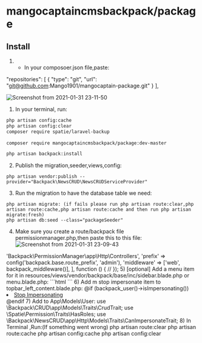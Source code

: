 # mangocaptaincmsbackpack/package
## Install

1) * In your composoer.json file,paste:

"repositories": [
        {
            "type": "git",
            "url": "git@github.com:Mango1901/mangocaptain-package.git"
        }
    ],
    
![Screenshot from 2021-01-31 23-11-50](https://user-images.githubusercontent.com/72479838/106390186-be9f4100-6419-11eb-884e-ebee9ff2e5ff.png)
1) In your terminal, run:
``` bash
php artisan config:cache
php artisan config:clear
composer require spatie/laravel-backup
 
composer require mangocaptaincmsbackpack/package:dev-master

php artisan backpack:install
```

2) Publish the migration,seeder,views,config:

```
php artisan vendor:publish --provider="Backpack\NewsCRUD\NewsCRUDServiceProvider"
```

3) Run the migration to have the database table we need:

```
php artisan migrate: (if fails please run php artisan route:clear,php artisan route:cache,php artisan route:cache and then run php artisan migrate:fresh)
php artisan db:seed --class="packageSeeder"
```
4) Make sure you create a route/backpack file permissionmanager.php,then paste this to this file:
 ![Screenshot from 2021-01-31 23-09-43](https://user-images.githubusercontent.com/72479838/106390149-8ef03900-6419-11eb-82fc-8c0b0b525eb7.png)
<?php

Route::group([
    'namespace'  => 'Backpack\PermissionManager\app\Http\Controllers',
    'prefix'     => config('backpack.base.route_prefix', 'admin'),
    'middleware' => ['web', backpack_middleware()],
], function () {
    //
});

5) [optional] Add a menu item for it in resources/views/vendor/backpack/base/inc/sidebar.blade.php or menu.blade.php:

```html

```
6) Add m stop impersonate item to topbar_left_content.blade.php:
@if (backpack_user()->isImpersonating())
    <li><a href="{{ url('admin/stop-impersonating') }}">Stop Impersonating</a></li>
@endif
7) Add to App\Models\User:
use \Backpack\CRUD\app\Models\Traits\CrudTrait;
use \Spatie\Permission\Traits\HasRoles;
use \Backpack\NewsCRUD\app\Http\Models\Traits\CanImpersonateTrait;
8) In Terminal ,Run:(If something went wrong)
php artisan route:clear
php artisan route:cache
php artisan config:cache
php artisan config:clear


